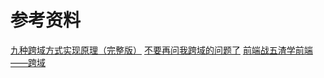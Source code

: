 # 参考资料
[九种跨域方式实现原理（完整版）](https://juejin.im/post/5c23993de51d457b8c1f4ee1)
[不要再问我跨域的问题了](https://segmentfault.com/a/1190000015597029)
[前端战五渣学前端——跨域](https://zhuanlan.zhihu.com/p/63629321)